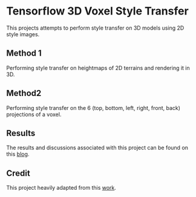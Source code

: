 # Tensorflow 3D Voxel Style Transfer
This projects attempts to perform style transfer on 3D models using 2D style images.

## Method 1
Performing style transfer on heightmaps of 2D terrains and rendering it in 3D.

## Method2
Performing style transfer on the 6 (top, bottom, left, right, front, back) projections of a voxel.

## Results
The results and discussions associated with this project can be found on this [blog](https://medium.com/@adityaaggarwal1/method-3-596efd64ed19).

## Credit
This project heavily adapted from this [work](https://github.com/Hvass-Labs/TensorFlow-Tutorials/blob/master/15_Style_Transfer.ipynb).
